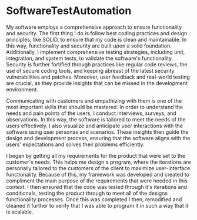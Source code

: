 # SoftwareTestAutomation

My software employs a comprehensive approach to ensure functionality and security. The first thing I do is follow best coding practices and design principles, like SOLID, to ensure that my code is clean and maintainable. In this way, functionality and security are built upon a solid foundation. Additionally, I implement comprehensive testing strategies, including unit, integration, and system tests, to validate the software's functionality. Security is further fortified through practices like regular code reviews, the use of secure coding tools, and keeping abreast of the latest security vulnerabilities and patches. Moreover, user feedback and real-world testing are crucial, as they provide insights that can be missed in the development environment.

Communicating with customers and empathizing with them is one of the most important skills that should be mastered. In order to understand the needs and pain points of the users, I conduct interviews, surveys, and observations. In this way, the software is tailored to meet the needs of the users effectively. I also visualize and anticipate user interactions with the software using user personas and scenarios. These insights then guide the design and development process, ensuring that the software aligns with the users' expectations and solves their problems efficiently.

I began by getting all my requirements for the product that were set to the customer's needs. This helps me design a program, where the iterations are personally tailored to the customers of the client to maximize user-interface functionality. Because of this, my framework was developed and created to compliment the main purpose of the requirements that were needed in this context. I then ensured that the code was tested through it's iterations and conditionals, testing the product through to meet all of the designs functionality processes. Once this was completed I then, remodified and cleaned it further to verify that I was able to program it in such a way that it is scalable.
